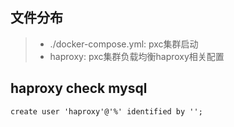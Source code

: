 ## 文件分布

> * ./docker-compose.yml: pxc集群启动
> * haproxy: pxc集群负载均衡haproxy相关配置

## haproxy check mysql

```
create user 'haproxy'@'%' identified by '';
```
